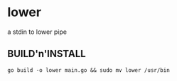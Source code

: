 # lower

a stdin to lower pipe

## BUILD'n'INSTALL
```shell
go build -o lower main.go && sudo mv lower /usr/bin
```
 